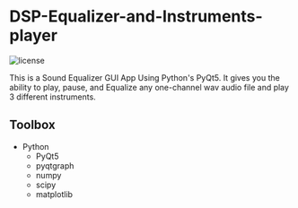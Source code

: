 # DSP-Equalizer-and-Instruments-player
<p align="Left">
  <img src="https://img.shields.io/github/license/RamadanIbrahem98/sound-equalizer?style=plastic&logo=appveyor&color=blue" alt="license" />
</p>

This is a Sound Equalizer GUI App Using Python's PyQt5. It gives you the ability to play, pause, and Equalize any one-channel wav audio file and play 3 different instruments.

## Toolbox

-   Python
    -   PyQt5
    -   pyqtgraph
    -   numpy
    -   scipy
    -   matplotlib
